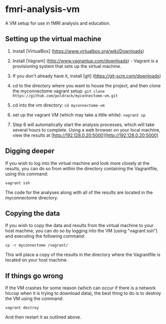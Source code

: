 # fmri-analysis-vm
A VM setup for use in fMRI analysis and education.

## Setting up the virtual machine

1. Install [VirtualBox] (https://www.virtualbox.org/wiki/Downloads)

2. Install [Vagrant] (http://www.vagrantup.com/downloads) - Vagrant is a provisioning system that sets up the virtual machine.

3. If you don't already have it, install [git] (https://git-scm.com/downloads)

4.  cd to the directory where you want to house the project, and then clone the myconnectome vagrant setup:
`git clone https://github.com/poldrack/myconnectome-vm.git`

5. cd into the vm directory: `cd myconnectome-vm`

6. set up the vagrant VM (which may take a little while):
`vagrant up`

7.  Step 6 will automatically start the analysis processes, which will take several hours to complete.  Using a web browser on your local machine, view the results at [http://192.128.0.20:5000](http://192.128.0.20:5000)

## Digging deeper

If you wish to log into the virtual machine and look more closely at the results, you can do so from within the directory containing the Vagrantfile, using this command:

`vagrant ssh`

The code for the analyses along with all of the results are located in the myconnectome directory.

## Copying the data

If you wish to copy the data and results from the virtual machine to your host machine, you can do so by logging into the VM (using "vagrant ssh") and executing the following command:

`cp -r myconnectome /vagrant/`

This will place a copy of the results in the directory where the Vagrantfile is located on your host machine.

## If things go wrong

If the VM crashes for some reason (which can occur if there is a network hiccup when it is trying to download data), the best thing to do is to destroy the VM using the command:

`vagrant destroy`

And then restart it as outlined above.  

